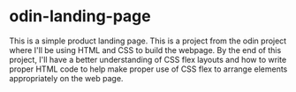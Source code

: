 # odin-landing-page

This is a simple product landing page. This is a project from the odin project where I'll be using HTML and CSS to build the webpage. By the end of this project, I'll have a better understanding of CSS flex layouts and how to write proper HTML code to help make proper use of CSS flex to arrange elements appropriately on the web page.